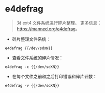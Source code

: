 # e4defrag

> 对 ext4 文件系统进行碎片整理。
> 更多信息：<https://manned.org/e4defrag>。

- 碎片整理文件系统：

`e4defrag {{/dev/sdXN}}`

- 查看文件系统的碎片情况：

`e4defrag -c {{/dev/sdXN}}`

- 在每个文件之前和之后打印错误和碎片计数：

`e4defrag -v {{/dev/sdXN}}`